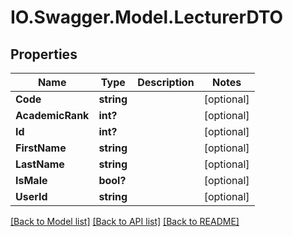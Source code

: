 # IO.Swagger.Model.LecturerDTO
## Properties

Name | Type | Description | Notes
------------ | ------------- | ------------- | -------------
**Code** | **string** |  | [optional] 
**AcademicRank** | **int?** |  | [optional] 
**Id** | **int?** |  | [optional] 
**FirstName** | **string** |  | [optional] 
**LastName** | **string** |  | [optional] 
**IsMale** | **bool?** |  | [optional] 
**UserId** | **string** |  | [optional] 

[[Back to Model list]](../README.md#documentation-for-models) [[Back to API list]](../README.md#documentation-for-api-endpoints) [[Back to README]](../README.md)

